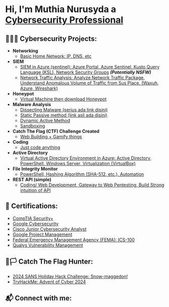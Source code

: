 <h1>Hi, I'm Muthia Nurusyda a <a href="https://www.linkedin.com/in/joshmadakor/">Cybersecurity Professional</a></h1>

<h2>👩🏼‍💻 Cybersecurity Projects:</h2>

- <b>Networking</b>
  - [Basic Home Network: IP, DNS, etc](https://github.com/joshmadakor1/Algorithms-Practice)
- <b>SIEM</b>
  - [SIEM in Azure (sentinel): Azure Portal, Azure Sentinel, Kusto Query Language (KSL), Network Security Groups](https://github.com/joshmadakor1/4chan-Image-Analysis-Middleware-C964) <b><i>(Potentially NSFW)</b></i>
  - [Network Traffic Analysis: Analyze Network Traffic Package, Understand Anomalous Volume of Traffic from Sus Place. (Waxuh, Azure, Wireshark)](https://github.com/joshmadakor1/Jwipe.PowerShell)
- <b>Honeypot</b>
  - [Virtual Machine then download Honeypot](https://github.com/joshmadakor1/Sentinel-Lab)
- <b>Malware Analysis</b>
  - [Dissecting Malware (serius ada link disini)](https://www.youtube.com/watch?v=tGv9jHw--DM)
  - [Static Passive method (link asli ada disini)](https://www.youtube.com/watch?v=9TEeribDUXE)
  - [Dynamic Active Method](https://github.com/joshmadakor1/Key-Logger-With-Email)
  - [Sandboxing](https://github.com/joshmadakor1/Jwipe.PowerShell)
- <b>Catch The Flag (CTF) Challenge Created</b>
  - [Web Building + Gamify things](https://github.com/joshmadakor1/Package-Delivery-Pathfinding-Algorithm)
- <b>Coding</b>
  - [Just code anything](https://github.com/joshmadakor1/Package-Delivery-Pathfinding-Algorithm)
- <b>Active Directory</b>
  - [Virtual Active Directory Environment in Azure: Active Directory, PowerShell, Windows Server, Virtualization (VirtualBox)](https://github.com/joshmadakor1/Package-Delivery-Pathfinding-Algorithm)
- <b>File Integrity Monitor</b>
  - [PowerShell, Hashing Algorithm (SHA-512, etc.), Automation](https://github.com/joshmadakor1/Package-Delivery-Pathfinding-Algorithm)
- <b>REST API (simple)</b>
  - [Coding/ Web Development, Gateway to Web Pentesting, Build Strong intuition of API](https://github.com/joshmadakor1/Package-Delivery-Pathfinding-Algorithm)

<h2>📜 Certifications:</h2>

- [CompTIA Security+](https://www.youtube.com/watch?v=a83ASGn_V_s)
- [Google Cybersecurity](https://www.youtube.com/watch?v=uHy3oM7NnoU)
- [Cisco Junior Cybersecurity Analyst](https://www.youtube.com/watch?v=N-L9hklSlNk)
- [Google Project Management](https://www.youtube.com/watch?v=OfvdQeh79s0)
- [Federal Emergency Management Agency (FEMA): ICS-100](https://www.youtube.com/watch?v=E2MwRWxDBkA)
- [Qualys Vulnerability Management](https://www.youtube.com/watch?v=E2MwRWxDBkA)

<h2>🏴🏳️ Catch The Flag Hunter:</h2>

- [2024 SANS Holiday Hack Challenge: Snow-maggedon!](https://www.youtube.com/watch?v=a83ASGn_V_s)
- [TryHackMe: Advent of Cyber 2024](https://www.youtube.com/watch?v=uHy3oM7NnoU)

<h2> 📬 Connect with me:</h2>
